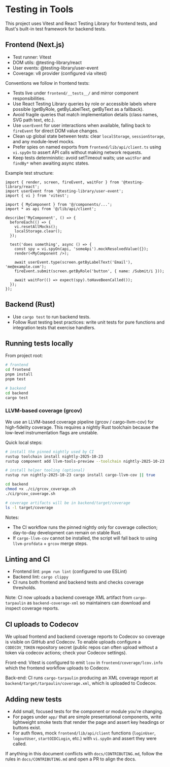 # Testing in Tools

This project uses Vitest and React Testing Library for frontend tests, and Rust's built-in test framework for backend tests.

## Frontend (Next.js)

- Test runner: Vitest
- DOM utils: @testing-library/react
- User events: @testing-library/user-event
- Coverage: v8 provider (configured via vitest)

Conventions we follow in frontend tests:

- Tests live under `frontend/__tests__/` and mirror component responsibilities.
- Use React Testing Library queries by role or accessible labels where possible (getByRole, getByLabelText, getByText as a fallback).
- Avoid fragile queries that match implementation details (class names, SVG path text, etc.).
- Use `userEvent` for user interactions when available, falling back to `fireEvent` for direct DOM value changes.
- Clean up global state between tests: clear `localStorage`, `sessionStorage`, and any module-level mocks.
- Prefer spies on named exports from `frontend/lib/api/client.ts` using `vi.spyOn` to assert API calls without making network requests.
- Keep tests deterministic: avoid setTimeout waits; use `waitFor` and `findBy*` when awaiting async states.

Example test structure:

```tsx
import { render, screen, fireEvent, waitFor } from '@testing-library/react';
import userEvent from '@testing-library/user-event';
import { vi } from 'vitest';

import { MyComponent } from '@/components/...';
import * as api from '@/lib/api/client';

describe('MyComponent', () => {
  beforeEach(() => {
    vi.resetAllMocks();
    localStorage.clear();
  });

  test('does something', async () => {
    const spy = vi.spyOn(api, 'someApi').mockResolvedValue({});
    render(<MyComponent />);

    await userEvent.type(screen.getByLabelText('Email'), 'me@example.com');
    fireEvent.submit(screen.getByRole('button', { name: /Submit/i }));

    await waitFor(() => expect(spy).toHaveBeenCalled());
  });
});
```

## Backend (Rust)

- Use `cargo test` to run backend tests.
- Follow Rust testing best practices: write unit tests for pure functions and integration tests that exercise handlers.

## Running tests locally

From project root:

```bash
# frontend
cd frontend
pnpm install
pnpm test

# backend
cd backend
cargo test
```

### LLVM-based coverage (grcov)

We use an LLVM-based coverage pipeline (grcov / cargo-llvm-cov) for high-fidelity coverage. This requires a nightly Rust toolchain because the low-level instrumentation flags are unstable.

Quick local steps:

```bash
# install the pinned nightly used by CI
rustup toolchain install nightly-2025-10-23
rustup component add llvm-tools-preview --toolchain nightly-2025-10-23

# install helper tooling (optional)
rustup run nightly-2025-10-23 cargo install cargo-llvm-cov || true

cd backend
chmod +x ./ci/grcov_coverage.sh
./ci/grcov_coverage.sh

# coverage artifacts will be in backend/target/coverage
ls -l target/coverage
```

Notes:
- The CI workflow runs the pinned nightly only for coverage collection; day-to-day development can remain on stable Rust.
- If `cargo-llvm-cov` cannot be installed, the script will fall back to using `llvm-profdata` + `grcov` merge steps.

## Linting and CI

- Frontend lint: `pnpm run lint` (configured to use ESLint)
- Backend lint: `cargo clippy`
- CI runs both frontend and backend tests and checks coverage thresholds.

Note: CI now uploads a backend coverage XML artifact from `cargo-tarpaulin` as `backend-coverage-xml` so maintainers can download and inspect coverage reports.

CI uploads to Codecov
---------------------

We upload frontend and backend coverage reports to Codecov so coverage is visible on GitHub and Codecov. To enable uploads configure a `CODECOV_TOKEN` repository secret (public repos can often upload without a token via codecov actions; check your Codecov settings).

Front-end: Vitest is configured to emit `lcov` in `frontend/coverage/lcov.info` which the frontend workflow uploads to Codecov.

Back-end: CI runs `cargo-tarpaulin` producing an XML coverage report at `backend/target/tarpaulin/coverage.xml`, which is uploaded to Codecov.

## Adding new tests

- Add small, focused tests for the component or module you're changing.
- For pages under `app/` that are simple presentational components, write lightweight smoke tests that render the page and assert key headings or buttons exist.
- For auth flows, mock `frontend/lib/api/client` functions (`loginUser`, `logoutUser`, `startOIDCLogin`, etc.) with `vi.spyOn` and assert they were called.

If anything in this document conflicts with `docs/CONTRIBUTING.md`, follow the rules in `docs/CONTRIBUTING.md` and open a PR to align the docs.

